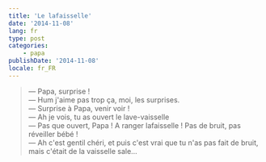 ```yaml
---
title: 'Le lafaisselle'
date: '2014-11-08'
lang: fr
type: post
categories:
    - papa
publishDate: '2014-11-08'
locale: fr_FR
---
```


> — Papa, surprise !  
> — Hum j'aime pas trop ça, moi, les surprises.  
> — Surprise à Papa, venir voir !  
> — Ah je vois, tu as ouvert le lave-vaisselle  
> — Pas que ouvert, Papa ! A ranger lafaisselle ! Pas de bruit, pas réveiller bébé !  
> — Ah c'est gentil chéri, et puis c'est vrai que tu n'as pas fait de bruit, mais c'était de la vaisselle sale...

